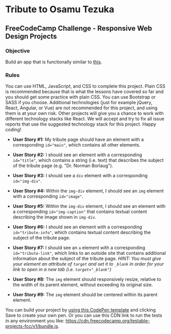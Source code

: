 # Tribute to Osamu Tezuka

## FreeCodeCamp Challenge - Responsive Web Design Projects

### Objective

Build an app that is functionally similar to [this](https://codepen.io/freeCodeCamp/full/zNqgVx).

### Rules

You can use HTML, JavaScript, and CSS to complete this project. Plain CSS is recommended because that is what the lessons have covered so far and you should get some practice with plain CSS. You can use Bootstrap or SASS if you choose. Additional technologies (just for example jQuery, React, Angular, or Vue) are not recommended for this project, and using them is at your own risk. Other projects will give you a chance to work with different technology stacks like React. We will accept and try to fix all issue reports that use the suggested technology stack for this project. Happy coding!

- **User Story #1:** My tribute page should have an element with a corresponding `id="main"`, which contains all other elements.

- **User Story #2:** I should see an element with a corresponding `id="title"`, which contains a string (i.e. text) that describes the subject of the tribute page (e.g. "Dr. Norman Borlaug").

- **User Story #3:** I should see a `div` element with a corresponding `id="img-div"`.

- **User Story #4:** Within the `img-div` element, I should see an `img` element with a corresponding `id="image"`.

- **User Story #5:** Within the `img-div` element, I should see an element with a corresponding `id="img-caption"` that contains textual content describing the image shown in `img-div`.

- **User Story #6:** I should see an element with a corresponding `id="tribute-info"`, which contains textual content describing the subject of the tribute page.

- **User Story #7:** I should see an `a` element with a corresponding `id="tribute-link"`, which links to an outside site that contains additional information about the subject of the tribute page. *HINT: You must give your element an attribute of `target` and set it to `_blank` in order for your link to open in a new tab (i.e. `target="_blank"`)*

- **User Story #8:** The `img` element should responsively resize, relative to the width of its parent element, without exceeding its original size.

- **User Story #9:** The `img` element should be centered within its parent element.

You can build your project by [using this CodePen template](https://codepen.io/pen?template=MJjpwO) and clicking Save to create your own pen. Or you can use this CDN link to run the tests in any environment you like: https://cdn.freecodecamp.org/testable-projects-fcc/v1/bundle.js.